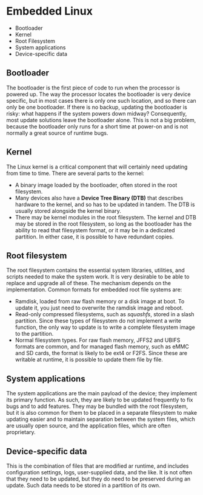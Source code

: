 # Embedded Linux

* Bootloader
* Kernel
* Root Filesystem
* System applications
* Device-specific data

## Bootloader

The bootloader is the first piece of code to run when the processor is powered up. The way the processor locates the bootloader is very device specific, but in most cases there is only one such location, and so there can only be one bootloader. If there is no backup, updating the bootloader is risky: what happens if the system powers down midway? Consequently, most update solutions leave the bootloader alone. This is not a big problem, because the bootloader only runs for a short time at power-on and is not normally a great source of runtime bugs.

## Kernel

The Linux kernel is a critical component that will certainly need updating from time to time. There are several parts to the kernel:
* A binary image loaded by the bootloader, often stored in the root filesystem. 
* Many devices also have a **Device Tree Binary (DTB)** that describes hardware to the kernel, and so has to be updated in tandem. The DTB is usually stored alongside the kernel binary.
* There may be kernel modules in the root filesystem.
The kernel and DTB may be stored in the root filesystem, so long as the bootloader has the ability to read that filesystem format, or it may be in a dedicated partition. In either case, it is possible to have redundant copies.

## Root filesystem

The root filesystem contains the essential system libraries, utilities, and scripts needed to make the system work. It is very desirable to be able to replace and upgrade all of these. The mechanism depends on the implementation. Common formats for embedded root file systems are:
* Ramdisk, loaded from raw flash memory or a disk image at boot. To update it, you just need to overwrite the ramdisk image and reboot.
* Read-only compressed filesystems, such as *squashfs*, stored in a slash partition. Since these types of filesystem do not implement a write function, the only way to update is to write a complete filesystem image to the partition.
* Normal filesystem types. For raw flash memory, JFFS2 and UBIFS formats are common, and for managed flash memory, such as eMMC and SD cards, the format is likely to be ext4 or F2FS. Since these are writable at runtime, it is possible to update them file by file.

## System applications

The system applications are the main payload of the device; they implement its primary function. As such, they are likely to be updated frequently to fix bugs and to add features. They may be bundled with the root filesystem, but it is also common for them to be placed in a separate filesystem to make updating easier and to maintain separation between the system files, which are usually open source, and the application files, which are often proprietary.

## Device-specific data

This is the combination of files that are modified ar runtime, and includes configuration settings, logs, user-supplied data, and the like. It is not often that they need to be updated, but they do need to be preserved during an update. Such data needs to be stored in a partition of its own.
